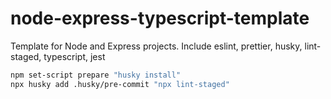 # node-express-typescript-template
Template for Node and Express projects. Include eslint, prettier, husky, lint-staged, typescript, jest
```bash
npm set-script prepare "husky install"
npx husky add .husky/pre-commit "npx lint-staged"
```
